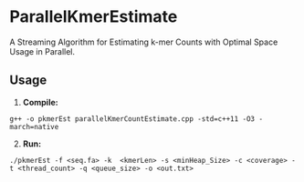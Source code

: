 # ParallelKmerEstimate
A Streaming Algorithm for Estimating k-mer Counts with Optimal Space Usage in Parallel.

## Usage
1. **Compile:**
```
g++ -o pkmerEst parallelKmerCountEstimate.cpp -std=c++11 -O3 -march=native
```

2. **Run:**
```
./pkmerEst -f <seq.fa> -k  <kmerLen> -s <minHeap_Size> -c <coverage> -t <thread_count> -q <queue_size> -o <out.txt>
```
